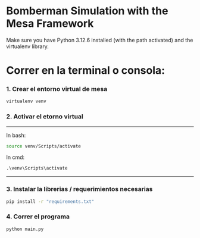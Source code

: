 # Bomberman Simulation with the Mesa Framework

Make sure you have Python 3.12.6 installed (with the path activated) and the virtualenv library.

# Correr en la terminal o consola:
### 1. Crear el entorno virtual de mesa

```bash
virtualenv venv
```

### 2. Activar el etorno virtual

-----------------------------

In bash:
```bash
source venv/Scripts/activate
```

In cmd:
```cmd
.\venv\Scripts\activate
```

-----------------------------

### 3. Instalar la librerias / requerimientos necesarias

```bash
pip install -r "requirements.txt"
```

### 4. Correr el programa

```bash
python main.py
```